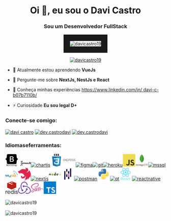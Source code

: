 <h1 align="center">Oi 👋, eu sou o Davi Castro</h1>
<h3 align="center">Sou um Desenvolvedor FullStack</h3>

<p align="center"> <img  width="300px" border='20px' src="https://avatars.githubusercontent.com/u/48842971?v=4" alt="davicastro19" /> </p>

<p align="center"> <a href="https:/ /github.com/ryo-ma/github-profile-trophy"><img src="https://github-profile-trophy.vercel.app/?username=davicastro19" alt="davicastro19" /></a > </p>

- 🌱 Atualmente estou aprendendo **VueJs**

- 💬 Pergunte-me sobre **NextJs, NestJs e React**

- 📄 Conheça minhas experiências [https://www.linkedin.com/in/ davi-c-b07b7110b/](https://www.linkedin.com/in/davi-c-b07b7110b/)

- ⚡ Curiosidade **Eu sou legal D+**

<h3 align="left">Conecte-se comigo:</h3>
<p align="left">
<a href="https://linkedin.com/in/davi castro" target="blank"><img align="center" src="https://raw.githubusercontent.com/rahuldkjain/github-profile-readme-generator/master/src/images/icons/Social/linked-in-alt.svg" alt="davi castro" height="30" width="40" /></a> <a href="
https ://instagram.com/dev.castrodavi" target="blank"><img align="center" src="https://raw.githubusercontent.com/rahuldkjain/github-profile-readme-generator/master/src/images/icons/Social/instagram.svg" alt="dev.castrodavi" height="30" width="40" /></a>
<a href="https://discord.gg/davicastro."  target="blank"><img align="center" src="https://encrypted-tbn0.gstatic.com/images?q=tbn:ANd9GcT0XBT-QCMAdoJDmkbJJDjG64OR9mpIxoiS-_tWGV57NZ7t47L-55OD66BVEchx42--nhQ&usqp=CAU" alt="dev.castrodavi" height="30" width="40" /></a>

<h3 align="left">Idiomaseferramentas:</h3>
<palign="left"><a href="https://getbootstrap.com"target="_blank"rel="noreferrer"><img src="https://raw.githubusercontent.com/devicons/devicon/master/icons/bootstrap/bootstrap-plain-wordmark.svg"alt="bootstrap"width="40"height="40"/></a><a href="https://canvasjs.com"target="_blank"rel="noreferrer"><img src="https://raw.githubusercontent.com/Hardik0307/Hardik0307/master/assets/canvasjs-charts.svg"alt="canvasjs"width="40"altura="40"/></a><a href="https://www.chartjs.org"target="_blank"rel="noreferrer"><img src="https://www.chartjs.org/media/logo-title.svg"alt="chartjs"width="40"height="40"/></a><a href="https://www.w3schools.com/css/"target="_blank"rel="noreferrer"><img src="https://raw.githubusercontent.com/devicons/devicon/master/icons/css3/css3-original-wordmark.svg"alt="css3"width="40"height="40"/></a><a href="https://expressjs.com"target="_blank"rel="noreferrer"><img src="https://raw.githubusercontent.com/devicons/devicon/master/icons/express/express-original-wordmark.svg"alt="express"width="40"height="40"/></a><a href="https://www.figma.com/"target="_blank"rel="noreferrer"><img src="https://www.vectorlogo.zone/logos/figma/figma-icon.svg"alt="figma"width="40"height="40"/></a><a href="https://git-scm.com/"target="_blank"rel="noreferrer"><img src="https://www.vectorlogo.zone/logos/git-scm/git-scm-icon.svg"alt="git"width="40"height="40"/></a><a href="https://heroku.com"target="_blank"rel="noreferrer"><img src="https://www.vectorlogo.zone/logos/heroku/heroku-icon.svg"alt="heroku"width="40"height="40"/></a><a href="https://developer.mozilla.org/en-US/docs/Web/JavaScript"target="_blank"rel="noreferrer"><img src="https://raw.githubusercontent.com/devicons/devicon/master/icons/javascript/javascript-original.svg"alt="javascript"width="40"height="40"/></a><a href="https://www.mongodb.com/"target="_blank"rel="noreferrer"><img src="https://raw.githubusercontent.com/devicons/devicon/master/icons/mongodb/mongodb-original-wordmark.svg"alt="mongodb"width="40"height="40"/></a><a href="https://www.microsoft.com/en-us/sql-server"target="_blank"rel="noreferrer"><img src="https://www.svgrepo.com/show/303229/microsoft-sql-server-logo.svg"alt="mssql"width="40"height="40"/></a><a href="https://www.mysql.com/"target="_blank"rel="noreferrer"><img src="https://raw.githubusercontent.com/devicons/devicon/master/icons/mysql/mysql-original-wordmark.svg"alt="mysql"width="40"height="40"/></a><a href="https://nestjs.com/"target="_blank"rel="noreferrer"><img src="https://raw.githubusercontent.com/devicons/devicon/master/icons/nestjs/nestjs-plain.svg"alt="nestjs"width="40"height="40"/></a><a href="https://nextjs.org/"target="_blank"rel="noreferrer"><img src="https://cdn.worldvectorlogo.com/logos/nextjs-2.svg"alt="nextjs"width="40"height="40"/></a><a href="https://nodejs.org"target="_blank"rel="noreferrer"><img src="https://raw.githubusercontent.com/devicons/devicon/master/icons/nodejs/nodejs-original-wordmark.svg"alt="nodejs"width="40"height="40"/></a><a href="https://pandas.pydata.org/"target="_blank"rel="noreferrer"><img src="https://raw.githubusercontent.com/devicons/devicon/2ae2a900d2f041da66e950e4d48052658d850630/icons/pandas/pandas-original.svg"alt="pandas"width="40"height="40"/></a><a href="https://postman.com"target="_blank"rel="noreferrer"><img src="https://www.vectorlogo.zone/logos/getpostman/getpostman-icon.svg"alt="postman"width="40"height="40"/></a><a href="https://www.python.org"target="_blank"rel="noreferrer"><img src="https://raw.githubusercontent.com/devicons/devicon/master/icons/python/python-original.svg"alt="python"width="40"height="40"/></a><a href="https://www.qt.io/"target="_blank"rel="noreferrer"><img src="https://upload.wikimedia.org/wikipedia/commons/0/0b/Qt_logo_2016.svg"alt="qt"width="40"height="40"/></a><a href="https://reactjs.org/"target="_blank"rel="noreferrer"><img src="https://raw.githubusercontent.com/devicons/devicon/master/icons/react/react-original-wordmark.svg"alt="react"width="40"height="40"/></a><a href="https://reactnative.dev/"target="_blank"rel="noreferrer"><img src="https://reactnative.dev/img/header_logo.svg"alt="reactnative"width="40"height="40"/></a><a href="https://redis.io"target="_blank"rel="noreferrer"><img src="https://raw.githubusercontent.com/devicons/devicon/master/icons/redis/redis-original-wordmark.svg"alt="redis"width="40"height="40"/></a><a href="https://redux.js.org"target="_blank"rel="noreferrer"><img src="https://raw.githubusercontent.com/devicons/devicon/master/icons/redux/redux-original.svg"alt="redux"width="40"height="40"/></a><a href="https://sass-lang.com"target="_blank"rel="noreferrer"><img src="https://raw.githubusercontent.com/devicons/devicon/master/icons/sass/sass-original.svg"alt="sass"width="40"height="40"/></a><a href="https://www.typescriptlang.org/"target="_blank"rel="noreferrer"><img src="https://raw.githubusercontent.com/devicons/devicon/master/icons/typescript/typescript-original.svg"alt="typescript"width="40"height="40"/></a></p>

<p><imgalign="left"src="https://github-readme-stats.vercel.app/api/top-langs?username=davicastro19&show_icons=true&locale=en&layout=compact"alt="davicastro19"/></p>

<p> <img align="center" src="https://github-readme-stats.vercel.app/api?username=davicastro19&show_icons=true&locale=en" alt="davicastro19" /> </p>

<p><img align="center" src="https://github-readme-streak-stats.herokuapp.com/?user=davicastro19&" alt="davicastro19" /></p>
